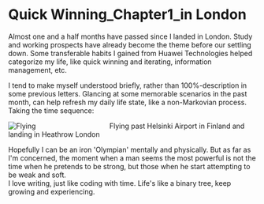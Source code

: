 # Quick Winning_Chapter1_in London      

Almost one and a half months have passed since I landed in London. Study and working prospects have already become the theme before our settling down. Some transferable habits I gained from Huawei Technologies helped categorize my life, like quick winning and iterating, information management, etc.           
          
          

I tend to make myself understood briefly, rather than 100%-description in some previous letters. Glancing at some memorable scenarios in the past month, can help refresh my daily life state, like a non-Markovian process. Taking the time sequence:           

![Flying](https://github.com/zhouchw5/interaction.github.io/blob/Life-in-UK/%E5%BE%AE%E4%BF%A1%E5%9B%BE%E7%89%87_20181101185617.jpg)
&nbsp; &nbsp;&nbsp; &nbsp; &nbsp; &nbsp; &nbsp; &nbsp;&nbsp; &nbsp; &nbsp; &nbsp;&nbsp; &nbsp; &nbsp;&nbsp; &nbsp; &nbsp;&nbsp; &nbsp; &nbsp; Flying past Helsinki Airport in Finland and landing in Heathrow London


Hopefully I can be an iron 'Olympian' mentally and physically. But as far as I'm concerned, the moment when a man seems the most powerful is not the time when he pretends to be strong, but those when he start attempting to be weak and soft.  
I love writing, just like coding with time. Life's like a binary tree, keep growing and experiencing. 


